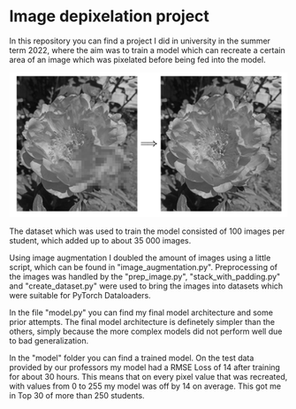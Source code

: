 # Image depixelation project

In this repository you can find a project I did in university in the summer term 2022, where the aim was to train a model which can recreate a certain area of an image which was pixelated before being fed into the model. 

![Image of the task](task.png "Task")

The dataset which was used to train the model consisted of 100 images per student, which added up to about 35 000 images. 

Using image augmentation I doubled the amount of images using a little script, which can be found in "image_augmentation.py". Preprocessing of the images was handled by the "prep_image.py", "stack_with_padding.py" and "create_dataset.py" were used to bring the images into datasets which were suitable for PyTorch Dataloaders. 

In the file "model.py" you can find my final model architecture and some prior attempts. The final model architecture is definetely simpler than the others, simply because the more complex models did not perform well due to bad generalization.

In the "model" folder you can find a trained model. On the test data provided by our professors my model had a RMSE Loss of 14 after training for about 30 hours. This means that on every pixel value that was recreated, with values from 0 to 255 my model was off by 14 on average. This got me in Top 30 of more than 250 students.

